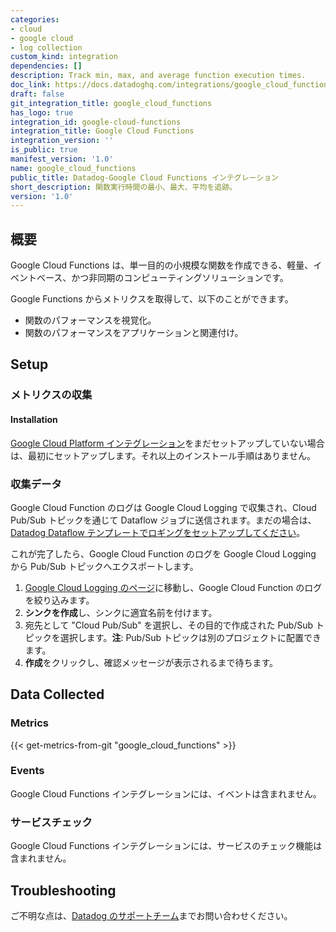 ```yaml
---
categories:
- cloud
- google cloud
- log collection
custom_kind: integration
dependencies: []
description: Track min, max, and average function execution times.
doc_link: https://docs.datadoghq.com/integrations/google_cloud_functions/
draft: false
git_integration_title: google_cloud_functions
has_logo: true
integration_id: google-cloud-functions
integration_title: Google Cloud Functions
integration_version: ''
is_public: true
manifest_version: '1.0'
name: google_cloud_functions
public_title: Datadog-Google Cloud Functions インテグレーション
short_description: 関数実行時間の最小、最大、平均を追跡。
version: '1.0'
---
```


<!--  SOURCED FROM https://github.com/DataDog/dogweb -->
## 概要

Google Cloud Functions は、単一目的の小規模な関数を作成できる、軽量、イベントベース、かつ非同期のコンピューティングソリューションです。

Google Functions からメトリクスを取得して、以下のことができます。

- 関数のパフォーマンスを視覚化。
- 関数のパフォーマンスをアプリケーションと関連付け。

## Setup

### メトリクスの収集

#### Installation

[Google Cloud Platform インテグレーション][1]をまだセットアップしていない場合は、最初にセットアップします。それ以上のインストール手順はありません。

### 収集データ

Google Cloud Function のログは Google Cloud Logging で収集され、Cloud Pub/Sub トピックを通じて Dataflow ジョブに送信されます。まだの場合は、[Datadog Dataflow テンプレートでロギングをセットアップしてください][2]。

これが完了したら、Google Cloud Function のログを Google Cloud Logging から Pub/Sub トピックへエクスポートします。

1. [Google Cloud Logging のページ][3]に移動し、Google Cloud Function のログを絞り込みます。
2. **シンクを作成**し、シンクに適宜名前を付けます。
3. 宛先として "Cloud Pub/Sub" を選択し、その目的で作成された Pub/Sub トピックを選択します。**注**: Pub/Sub トピックは別のプロジェクトに配置できます。
4. **作成**をクリックし、確認メッセージが表示されるまで待ちます。

## Data Collected

### Metrics
{{< get-metrics-from-git "google_cloud_functions" >}}


### Events

Google Cloud Functions インテグレーションには、イベントは含まれません。

### サービスチェック

Google Cloud Functions インテグレーションには、サービスのチェック機能は含まれません。

## Troubleshooting

ご不明な点は、[Datadog のサポートチーム][5]までお問い合わせください。

[1]: https://docs.datadoghq.com/ja/integrations/google_cloud_platform/
[2]: https://docs.datadoghq.com/ja/integrations/google_cloud_platform/#log-collection
[3]: https://console.cloud.google.com/logs/viewer
[4]: https://github.com/DataDog/dogweb/blob/prod/integration/google_cloud_functions/google_cloud_functions_metadata.csv
[5]: https://docs.datadoghq.com/ja/help/